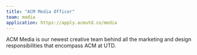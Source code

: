 ```yaml
---
title: "ACM Media Officer"
team: media
application: https://apply.acmutd.co/media
---
```


ACM Media is our newest creative team behind all the marketing and design responsibilities that encompass ACM at UTD.
